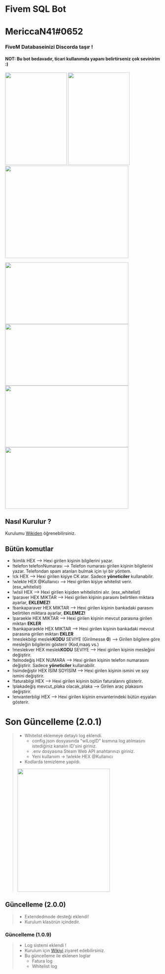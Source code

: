 # Fivem SQL Bot
# MericcaN41#0652
### FiveM Databaseinizi Discorda taşır !
#### NOT: Bu bot bedavadır, ticari kullanımda yapanı belirtirseniz çok sevinirim :)
<img src="https://i.imgur.com/MNRbibv.png" width="200"  height="300"> <img src="https://i.imgur.com/cM5iYkR.png" width="200"  height="300"> <img src="https://i.imgur.com/9QFENK8.png" width="400" height="300">


<img src="https://i.imgur.com/3HqfULc.png" width="400" height="200"> <img src="https://i.imgur.com/VemlW50.png" width="400" height="200">
<img src="https://i.imgur.com/NiLMMd8.png" width="400" height="200"> <img src="https://i.imgur.com/95TmOCt.png" width="400" height="200">






## Nasıl Kurulur ?

Kurulumu [Wikiden](https://github.com/MericcaN41/fivemsqlbot/wiki) öğrenebilirsiniz.


## Bütün komutlar

* !kimlik HEX --> Hexi girilen kişinin bilgilerini yazar.
* !telefon telefonNumarası --> Telefon numarası girilen kişinin bilgilerini yazar. Telefondan spam atanları bulmak için iyi bir yöntem.
* !ck HEX --> Hexi girilen kişiye CK atar. Sadece **yöneticiler** kullanabilir.
* !wlekle HEX @Kullanıcı --> Hexi girilen kişiye whitelist verir. (esx_whitelist)
* !wlsil HEX --> Hexi girilen kişiden whitelistini alır. (esx_whitelist)
* !paraver HEX MIKTAR --> Hexi girilen kişinin parasını belirtilen miktara ayarlar, **EKLEMEZ!**
* !bankaparaver HEX MIKTAR --> Hexi girilen kişinin bankadaki parasını belirtilen miktara ayarlar, **EKLEMEZ!**
* !paraekle HEX MIKTAR --> Hexi girilen kişinin mevcut parasına girilen miktarı **EKLER**
* !bankaparaekle HEX MIKTAR --> Hexi girilen kişinin bankadaki mevcut parasına girilen miktarı **EKLER**
* !meslekbilgi meslek**KODU** SEVIYE (Girilmesse **0**) --> Girilen bilgilere göre mesleğin bilgilerini gösterir (Kod,maaş vs.)
* !meslekver HEX meslek**KODU** SEVIYE --> Hexi girilen kişinin mesleğini değiştirir.
* !telnodeğiş HEX NUMARA --> Hexi girilen kişinin telefon numarasını değiştirir. Sadece **yöneticiler** kullanabilir.
* !isimdeğiştir HEX İSİM SOYİSİM --> Hexi girilen kişinin ismini ve soy ismini değiştirir.
* !faturabilgi HEX --> Hexi girilen kişinin bütün faturalarını gösterir.
* !plakadeğiş mevcut_plaka olacak_plaka --> Girilen araç plakasını değiştirir.
* !envanterbilgi HEX --> Hexi girilen kişinin envanterindeki bütün eşyaları gösterir.

# Son Güncelleme (2.0.1)
> * Whitelist eklemeye detaylı log eklendi.
>   * config.json dosyasında "wlLogID" kısmına log atılmasını istediğiniz kanalın ID'sini giriniz.
>   * .env dosyasına Steam Web API anahtarınızı giriniz.
>   * Yeni kullanıım -> !wlekle HEX @Kullanıcı
> * Kodlarda temizleme yapıldı.
> <img src="https://i.imgur.com/A4woOpG.png" width="300" height="400">

## Güncelleme (2.0.0)
> * Extendedmode desteği eklendi!
> * Kurulum klasörün içindedir.

### Güncelleme (1.0.9)
> * Log sistemi eklendi !
> * Kurulum için [Wikiyi](https://github.com/MericcaN41/fivemsqlbot/wiki) ziyaret edebilirsiniz.
> * Bu güncelleme ile eklenen loglar
>   * Fatura log
>   * Whitelist log
